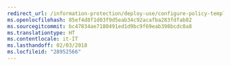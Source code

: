 ```yaml
---
redirect_url: /information-protection/deploy-use/configure-policy-templates
ms.openlocfilehash: 85ef4d8f1d03f9d5eab34c92acafba283fdfab82
ms.sourcegitcommit: bc47834ae7180491ed1d9bc9f69eab398bcdc0a8
ms.translationtype: HT
ms.contentlocale: it-IT
ms.lasthandoff: 02/03/2018
ms.locfileid: "28952566"
---
```

